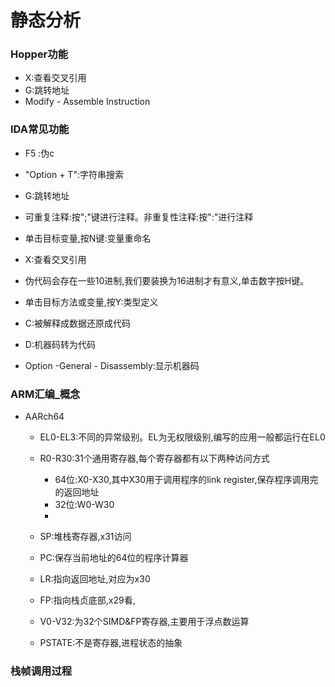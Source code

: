 # 静态分析

### Hopper功能

+ X:查看交叉引用
+ G:跳转地址
+ Modify - Assemble Instruction

### IDA常见功能

+ F5 :伪c

+ "Option + T":字符串搜索

+ G:跳转地址

+ 可重复注释:按";"键进行注释。非重复性注释:按":"进行注释

+ 单击目标变量,按N键:变量重命名

+ X:查看交叉引用

+ 伪代码会存在一些10进制,我们要装换为16进制才有意义,单击数字按H键。

+ 单击目标方法或变量,按Y:类型定义

+ C:被解释成数据还原成代码

+ D:机器码转为代码

+ Option -General - Disassembly:显示机器码


### ARM汇编_概念

+ AARch64

  + EL0-EL3:不同的异常级别。EL为无权限级别,编写的应用一般都运行在EL0
  + R0-R30:31个通用寄存器,每个寄存器都有以下两种访问方式
    + 64位:X0-X30,其中X30用于调用程序的link register,保存程序调用完的返回地址
    + 32位:W0-W30
    + 

  + SP:堆栈寄存器,x31访问
  + PC:保存当前地址的64位的程序计算器
  + LR:指向返回地址,对应为x30
  + FP:指向栈贞底部,x29看,
  + V0-V32:为32个SIMD&FP寄存器,主要用于浮点数运算
  + PSTATE:不是寄存器,进程状态的抽象

### 栈帧调用过程

